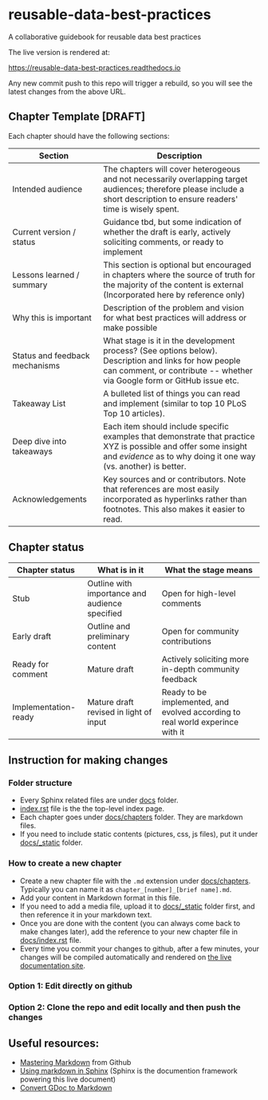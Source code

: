# reusable-data-best-practices
A collaborative guidebook for reusable data best practices

The live version is rendered at:

https://reusable-data-best-practices.readthedocs.io

Any new commit push to this repo will trigger a rebuild, so you will see the latest changes from the above URL.

## Chapter Template [DRAFT]
Each chapter should have the following sections:

| Section  | Description |
|  --------|-------------|
|Intended audience | The chapters will cover heterogeous and not necessarily overlapping target audiences; therefore please include a short description to ensure readers' time is wisely spent. |
| Current version / status | Guidance tbd, but some indication of whether the draft is early, actively soliciting comments, or ready to implement |
|Lessons learned / summary | This section is optional but encouraged in chapters where the source of truth for the majority of the content is external (Incorporated here by reference only) | 
|Why this is important| Description of the problem and vision for what best practices will address or make possible|
|Status and feedback mechanisms | What stage is it in the development process? (See options below). Description and links for how people can comment, or contribute -- whether via Google form or GitHub issue etc. |
| Takeaway List | A bulleted list of things you can read and implement (similar to top 10 PLoS Top 10 articles). 
| Deep dive into takeaways | Each item should include specific examples that demonstrate that practice XYZ is possible and offer some insight and *evidence* as to why doing it one way (vs. another) is better. |
| Acknowledgements | Key sources and or contributors. Note that references are most easily incorporated as hyperlinks rather than footnotes. This also makes it easier to read. |

## Chapter status

| Chapter status | What is in it | What the stage means |
| -----|-----|-----|
| Stub | Outline with importance and audience specified | Open for high-level comments |
| Early draft | Outline and preliminary content| Open for community contributions |
| Ready for comment | Mature draft | Actively soliciting more in-depth community feedback |
| Implementation-ready | Mature draft revised in light of input | Ready to be implemented, and evolved according to real world experince with it|

## Instruction for making changes

### Folder structure
   * Every Sphinx related files are under [docs](docs) folder.
   * [index.rst](docs/index.rst) file is the the top-level index page.
   * Each chapter goes under [docs/chapters](docs/chapters) folder. They are markdown files.
   * If you need to include static contents (pictures, css, js files), put it under [docs/_static](docs/_static) folder.

### How to create a new chapter

   * Create a new chapter file with the `.md` extension under [docs/chapters](docs/chapters). Typically you can name it as `chapter_[number]_[brief name].md`.
   * Add your content in Markdown format in this file.
   * If you need to add a media file, upload it to [docs/_static](docs/_static) folder first, and then reference it in your markdown text.
   * Once you are done with the content (you can always come back to make changes later), add the reference to your new chapter file in [docs/index.rst](docs/index.rst) file.
   * Every time you commit your changes to github, after a few minutes, your changes will be compiled automatically and rendered on [the live documentation site](https://reusable-data-best-practices.readthedocs.io).

### Option 1: Edit directly on github

### Option 2: Clone the repo and edit locally and then push the changes


## Useful resources:

* [Mastering Markdown](https://guides.github.com/features/mastering-markdown/) from Github
* [Using markdown in Sphinx](http://www.sphinx-doc.org/en/master/usage/markdown.html)
  (Sphinx is the documention framework powering this live document)
* [Convert GDoc to Markdown](https://gsuite.google.com/marketplace/app/docs_to_markdown/700168918607)




